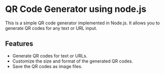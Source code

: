 # QR Code Generator using node.js

This is a simple QR code generator implemented in Node.js. It allows you to generate QR codes for any text or URL input.

## Features

- Generate QR codes for text or URLs.
- Customize the size and format of the generated QR codes.
- Save the QR codes as image files. 
